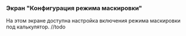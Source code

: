 ### Экран "Конфигурация режима маскировки"

На этом экране доступна настройка включения режима маскировки под калькулятор. //todo